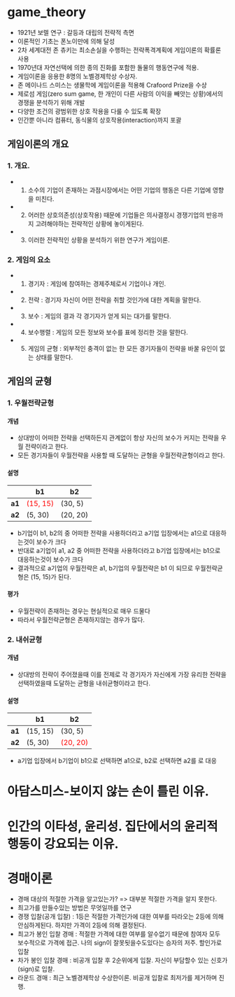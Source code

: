 # game_theory

- 1921년 보렐 연구 : 갈등과 대립의 전략적 측면
- 이론적인 기초는 폰노이만에 의해 달성
- 2차 세계대전 존 츄키는 최소손실을 수행하는 전략폭격계획에 게임이론의 확률론 사용
- 1970년대 자연선택에 의한 종의 진화를 포함한 돌물의 행동연구에 적용.
- 게임이론을 응용한 8명의 노벨경제학상 수상자.
- 존 메이나드 스미스는 생물학에 게임이론을 적용해 Crafoord Prize을 수상
- 제로섬 게임(zero sum game, 한 개인이 다른 사람의 이익을 빼앗는 상황)에서의 경쟁을 분석하기 위해 개발
- 다양한 조건의 광범위한 상호 작용을 다룰 수 있도록 확장
- 인간뿐 아니라 컴퓨터, 동식물의 상호작용(interaction)까지 포괄

## 게임이론의 개요

### 1. 개요.

- 1. 소수의 기업이 존재하는 과점시장에서는 어떤 기업의 행동은 다른 기업에 영향을 미친다.
- 2. 어러한 상호의존성(상호작용) 때문에 기업들은 의사결정시 경쟁기업의 반응까지 고려해야하는 전략적인 상황에 놓이게된다.
- 3. 이러한 전략적인 상황을 분석하기 위한 연구가 게임이론.

### 2. 게임의 요소

- 1.  경기자 : 게임에 참여하는 경제주체로서 기업이나 개인.
- 2.  전략 : 경기자 자신이 어떤 전략을 취할 것인가에 대한 계획을 말한다.
- 3.  보수 : 게임의 결과 각 경기자가 얻게 되는 대가를 말한다.
- 4.  보수행렬 : 게임의 모든 정보와 보수를 표에 정리한 것을 말한다.
- 5.  게임의 균형 : 외부적인 충격이 없는 한 모든 경기자들이 전략을 바꿀 유인이 없는 상태를 말한다.

## 게임의 균형

### 1. 우월전략균형

#### 개념

- 상대방이 어떠한 전략을 선택하든지 관계없이 항상 자신의 보수가 커지는 전략을 우월 전략이라고 한다.
- 모든 경기자들이 우월전략을 사용할 때 도달하는 균형을 우월전략균형이라고 한다.

#### 설명

|        | b1                                      | b2       |
| ------ | --------------------------------------- | -------- |
| **a1** | <span style="color:red">(15, 15)</span> | (30, 5)  |
| **a2** | (5, 30)                                 | (20, 20) |

- b기업이 b1, b2의 중 어떠한 전략을 사용하더라고 a기업 입장에서는 a1으로 대응하는것이 보수가 크다
- 반대로 a기업이 a1, a2 중 어떠한 전략을 사용하더라고 b기업 입장에서는 b1으로 대응하는것이 보수가 크다
- 결과적으로 a기업의 우월전략은 a1, b기업의 우월전략은 b1 이 되므로 우월전략균형은 (15, 15)가 된다.

#### 평가

- 우월전략이 존재하는 경우는 현실적으로 매우 드물다
- 따라서 우월전략균형은 존재하지않는 경우가 많다.

### 2. 내쉬균형

#### 개념

- 상대방의 전략이 주어졌을때 이를 전제로 각 경기자가 자신에게 가장 유리한 전략을 선택하였을때 도달하는 균형을 내쉬균형이라고 한다.

#### 설명

|        | b1       | b2                                      |
| ------ | -------- | --------------------------------------- |
| **a1** | (15, 15) | (30, 5)                                 |
| **a2** | (5, 30)  | <span style="color:red">(20, 20)</span> |

- a기업 입장에서 b기업이 b1으로 선택하면 a1으로, b2로 선택하면 a2를 로 대응

# 아담스미스-보이지 않는 손이 틀린 이유.

# 인간의 이타성, 윤리성. 집단에서의 윤리적행동이 강요되는 이유.

# 경매이론

- 경매 대상의 적절한 가격을 알고있는가? => 대부분 적절한 가격을 알지 못한다.
- 최고가를 만들수있는 방법은 무엇일까를 연구
- 경쟁 입찰(공개 입찰) : 1등은 적절한 가격인가에 대한 여부를 따라오는 2등에 의해 안심하게된다. 하지만 가격이 2등에 의해 결정된다.
- 최고가 봉인 입찰 경매 : 적절한 가격에 대한 여부를 알수없기 때문에 참여자 모두 보수적으로 가격에 접근. 나의 sign이 잘못됫을수도있다는 승자의 저주. 할인가로 입찰
- 차가 봉인 입찰 경매 : 비공개 입찰 후 2순위에게 입찰. 자신이 부담할수 있는 신호가(sign)로 입찰.
- 라운드 경매 : 최근 노벨경제학상 수상한이론. 비공개 입찰로 최저가를 제거하며 진행.
